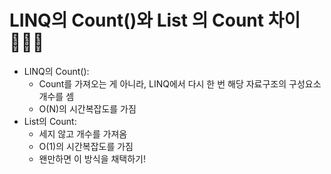 # LINQ의 Count()와 List 의 Count 차이🕵🏻‍♀️
- LINQ의 Count():
    - Count를 가져오는 게 아니라, LINQ에서 다시 한 번 해당 자료구조의 구성요소 개수를 셈
    - O(N)의 시간복잡도를 가짐
- List의 Count:
    - 세지 않고 개수를 가져옴
    - O(1)의 시간복잡도를 가짐
    - 왠만하면 이 방식을 채택하기!